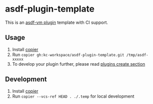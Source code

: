# asdf-plugin-template

This is an [asdf-vm plugin][asdf-plugins] template with CI support.

## Usage

1. Install [copier](copier)
2. Run `copier gh:kc-workspace/asdf-plugin-template.git /tmp/asdf-xxxxx`
3. To develop your plugin further, please read [plugins create section][asdf-create-plugin]

## Development

1. Install [copier](copier)
2. Run `copier --vcs-ref HEAD . ./.temp` for local development

<!-- LINKS -->

[asdf-plugins]: https://asdf-vm.com/manage/plugins.html
[asdf-create-plugin]: https://asdf-vm.com/plugins/create.html
[copier]: https://copier.readthedocs.io/en/stable/#installation
